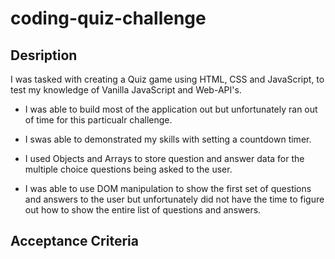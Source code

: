 # coding-quiz-challenge

## Desription 

I was tasked with creating a Quiz game using HTML, CSS and JavaScript, to test my knowledge of Vanilla JavaScript and Web-API's.

- I was able to build most of the application out but unfortunately ran out of time for this particualr challenge. 

- I swas able to demonstrated my skills with setting a countdown timer.

- I used Objects and Arrays to store question and answer data for the multiple choice questions being asked to the user.

- I was able to use DOM manipulation to show the first set of questions and answers to the user but unfortunately did not have the time to figure out how to show the entire list of questions and answers. 

## Acceptance Criteria 

